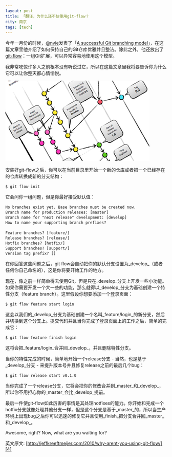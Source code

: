 ```yaml
---
layout: post
title: 「翻译」为什么还不快使用git-flow？
city: 南京
tags: [tech]
---
```



今年一月份的时候，[@nvie][1]发表了「[A successful Git branching model][2]」，在这篇文章里他介绍了如何保持自己的Git仓库优雅并且整洁。除此之外，他还放出了[git-flow][3]：一组Git扩展，可以异常容易地使用这个模型。

我非常吃惊许多人之前根本没有听说过它，所以在这篇文章里我将要告诉你为什么它可以让你整天都心情愉悦。

![Redis](/images/tech/gitflow.png "Redis")


安装好git-flow之后，你可以在当前目录里开始一个新的仓库或者把一个已经存在的仓库转换成新的分支结构：

	$ git flow init

它会问你一组问题，但是你最好接受默认值：

	No branches exist yet. Base branches must be created now.
	Branch name for production releases: [master] 
	Branch name for "next release" development: [develop] 
	How to name your supporting branch prefixes?
	
	Feature branches? [feature/] 
	Release branches? [release/] 
	Hotfix branches? [hotfix/] 
	Support branches? [support/] 
	Version tag prefix? []
	

在你回答这些问题之后，git flow会自动把你的默认分支设置为_develop_（或者任何你自己命名的），这是你将要开始工作的地方。

现在，像之前一样简单得去使用Git，但是只在_develop_分支上开发一些小功能。如果你需要开发一个大一些的功能，那么就得以_develop_分支为基础创建一个特性分支（feature branch）。这里假设你想要添加一个登录页面：
	
	$ git flow feature start login

这会以我们的_develop_分支为基础创建一个名叫_feature/login_的新分支，然后并切换到这个分支上。提交代码并且当你完成了登录页面上的工作之后，简单的完成它：

	$ git flow feature finish login

这将会把_feature/login_合并回_develop_，并且删除特性分支。

当你的特性完成的时候，简单地开始一个release分支 - 当然，也是基于_develop_分支 - 来提升版本号并且修复release之前的最后几个bug：

	$ git flow release start v0.1.0

当你完成了一个release分支，它将会把你的修改合并到_master_和_develop_，所以你不用担心你的_master_会比_develop_提前。

最后一件使git-flow如此厉害的事情是其处理hotfixes的能力。你开始和完成一个hotfix分支就像处理其他分支一样，但是这个分支是基于_master_的，所以当生产环境上出现bug之后你可以迅速的修复它并且使用_finish_把分支合并回_master_和_develop_。

Awesome, right? Now, what are you waiting for?

英文原文: [http://jeffkreeftmeijer.com/2010/why-arent-you-using-git-flow/][4]



[1]: http://twitter.com/nvie "@nvie"
[2]: http://nvie.com/posts/a-successful-git-branching-model/ "model"
[3]: http://github.com/nvie/gitflow "gitflow"
[4]: http://jeffkreeftmeijer.com/2010/why-arent-you-using-git-flow/ "why-arent-you-using-git-flow"